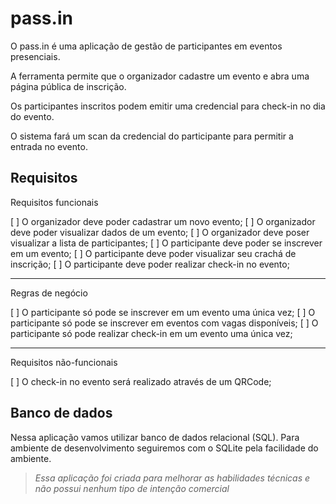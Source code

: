 # pass.in
O pass.in é uma aplicação de gestão de participantes em eventos presenciais.

A ferramenta permite que o organizador cadastre um evento e abra uma página pública de inscrição.

Os participantes inscritos podem emitir uma credencial para check-in no dia do evento.

O sistema fará um scan da credencial do participante para permitir a entrada no evento.

## Requisitos
Requisitos funcionais

[ ] O organizador deve poder cadastrar um novo evento;
[ ] O organizador deve poder visualizar dados de um evento;
[ ] O organizador deve poser visualizar a lista de participantes;
[ ] O participante deve poder se inscrever em um evento;
[ ] O participante deve poder visualizar seu crachá de inscrição;
[ ] O participante deve poder realizar check-in no evento;

---

Regras de negócio

[ ] O participante só pode se inscrever em um evento uma única vez;
[ ] O participante só pode se inscrever em eventos com vagas disponíveis;
[ ] O participante só pode realizar check-in em um evento uma única vez;

---

Requisitos não-funcionais

[ ] O check-in no evento será realizado através de um QRCode;

## Banco de dados
Nessa aplicação vamos utilizar banco de dados relacional (SQL). Para ambiente de desenvolvimento seguiremos com o SQLite pela facilidade do ambiente.

> *Essa aplicação foi criada para melhorar as habilidades técnicas e não possui nenhum tipo de intenção comercial*